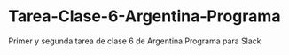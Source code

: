 # Tarea-Clase-6-Argentina-Programa
 Primer y segunda tarea de clase 6 de Argentina Programa para Slack
